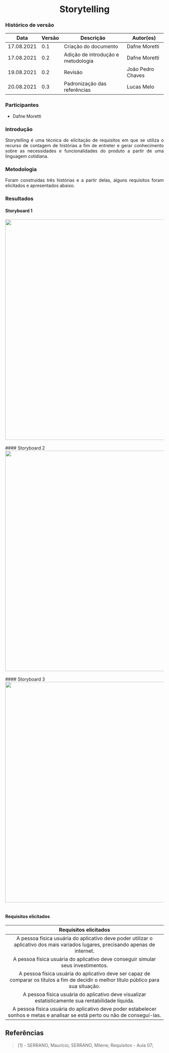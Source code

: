 # <center> Storytelling


### Histórico de versão<br>

|Data | Versão | Descrição | Autor(es)|
| -- | -- | -- | -- |
| 17.08.2021 | 0.1 | Criação do documento | Dafne Moretti |
| 17.08.2021 | 0.2 | Adição de introdução e metodologia | Dafne Moretti |
| 19.08.2021 | 0.2 | Revisão | João Pedro Chaves |
| 20.08.2021 | 0.3 | Padronização das referências| Lucas Melo

### Participantes

* Dafne Moretti

### Introdução
<div align="justify"> Storytelling é uma técnica de elicitação de requisitos em que se utiliza o recurso de contagem de histórias a fim de entreter e gerar conhecimento sobre as necessidades e funcionalidades do produto a partir de uma linguagem cotidiana.
</div>


### Metodologia
<div align="justify"> Foram construídas três histórias e a partir delas, alguns requisitos foram elicitados e apresentados abaixo.
</div>

### Resultados
#### Storyboard 1
<div align="justify">
<img width="1000px" height="700px" src="../assets/storyboard1.png">
</div>


<br>
#### Storyboard 2 
<div align="justify">
<img width="1000px" height="700px" src="../assets/storyboard2.png">
</div>

<br>
#### Storyboard 3 
<div align="justify">
<img width="1000px" height="700px" src="../assets/storyboard3.png">
</div>
<br>

#### Requisitos elicitados

| Requisitos elicitados |
|:--:|
| A pessoa física usuária do aplicativo deve poder utilizar o aplicativo dos mais variados lugares, precisando apenas de internet. | 
| A pessoa física usuária do aplicativo deve conseguir simular seus investimentos.  |
| A pessoa física usuária do aplicativo deve ser capaz de comparar os títulos a fim de decidir o melhor título público para sua situação. |
| A pessoa física usuária do aplicativo deve visualizar estatisticamente sua rentabilidade líquida. |
| A pessoa física usuária do aplicativo deve poder estabelecer sonhos e metas e analisar se está perto ou não de conseguí-las. |

## Referências
> [1] - SERRANO, Maurício; SERRANO, Milene; Requisitos - Aula 07;